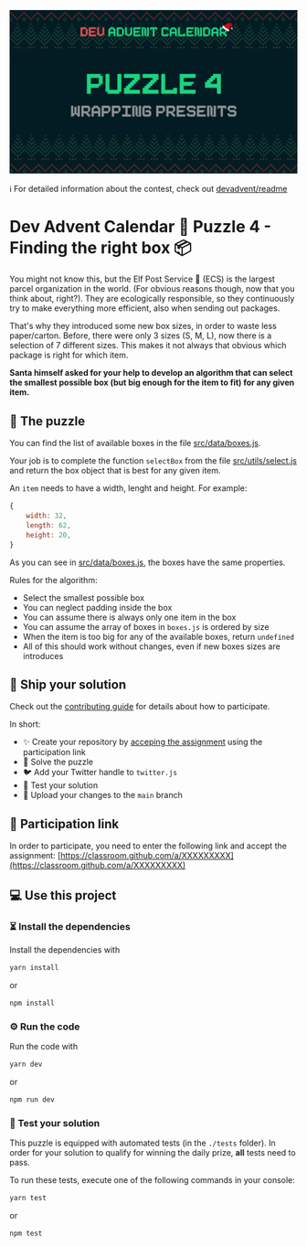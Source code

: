 ![](README.cover.jpg)

ℹ️ For detailed information about the contest, check out [devadvent/readme](https://github.com/devadvent/readme/)

# Dev Advent Calendar 🎅 Puzzle 4 - Finding the right box 📦

You might not know this, but the Elf Post Service 📯 (ECS) is the largest parcel organization in the world. (For obvious reasons though, now that you think about, right?). They are ecologically responsible, so they continuously try to make everything more efficient, also when sending out packages.

That's why they introduced some new box sizes, in order to waste less paper/carton. Before, there were only 3 sizes (S, M, L), now there is a selection of 7 different sizes. This makes it not always that obvious which package is right for which item.

**Santa himself asked for your help to develop an algorithm that can select the smallest possible box (but big enough for the item to fit) for any given item.**

## 🧩 The puzzle

You can find the list of available boxes in the file [src/data/boxes.js](src/data/boxes.js).

Your job is to complete the function `selectBox` from the file [src/utils/select.js](src/utils/select.js) and return the box object that is best for any given item.

An `item` needs to have a width, lenght and height. For example:

```javascript
{
    width: 32,
    length: 62,
    height: 20,
}
```

As you can see in [src/data/boxes.js](src/data/boxes.js), the boxes have the same properties.

Rules for the algorithm:

-   Select the smallest possible box
-   You can neglect padding inside the box
-   You can assume there is always only one item in the box
-   You can assume the array of boxes in `boxes.js` is ordered by size
-   When the item is too big for any of the available boxes, return `undefined`
-   All of this should work without changes, even if new boxes sizes are introduces

## 🚢 Ship your solution

Check out the [contributing guide](https://github.com/devadvent/readme/blob/main/CONTRIBUTING.md) for details about how to participate.

In short:

-   ✨ Create your repository by [acceping the assignment](https://classroom.github.com/a/XXXXXXXXX) using the participation link
-   🧩 Solve the puzzle
-   🐦 Add your Twitter handle to `twitter.js`
-   🤖 Test your solution
-   🚀 Upload your changes to the `main` branch

## 🔗 Participation link

In order to participate, you need to enter the following link and accept the assignment:
[https://classroom.github.com/a/XXXXXXXXX](https://classroom.github.com/a/XXXXXXXXX)

## 💻 Use this project

### ⏳ Install the dependencies

Install the dependencies with

```bash
yarn install
```

or

```bash
npm install
```

### ⚙️ Run the code

Run the code with

```bash
yarn dev
```

or

```bash
npm run dev
```

### 🤖 Test your solution

This puzzle is equipped with automated tests (in the `./tests` folder). In order for your solution to qualify for winning the daily prize, **all** tests need to pass.

To run these tests, execute one of the following commands in your console:

```bash
yarn test
```

or

```bash
npm test
```
